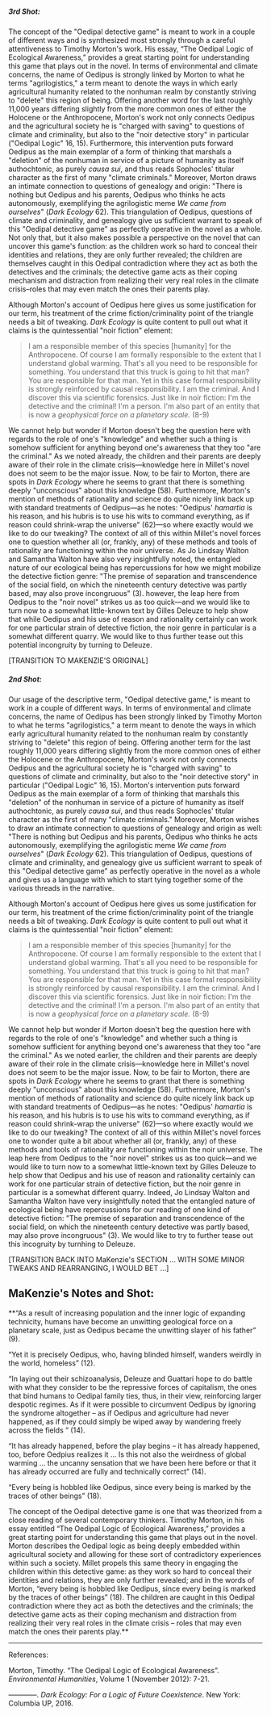 ##### 3rd Shot:

The concept of the "Oedipal detective game" is meant to work in a couple of different ways and is synthesized most strongly through a careful attentiveness to Timothy Morton's work. His essay, “The Oedipal Logic of Ecological Awareness,” provides a great starting point for understanding this game that plays out in the novel. In terms of environmental and climate concerns, the name of Oedipus is strongly linked by Morton to what he terms "agrilogistics,"  a term meant to denote the ways in which early agricultural humanity related to the nonhuman realm by constantly striving to "delete" this region of being. Offering another word for the last roughly 11,000 years differing slightly from the more common ones of either the Holocene or the Anthropocene, Morton's work not only connects Oedipus and the agricultural society he is "charged with saving" to questions of climate and criminality, but also to the "noir detective story" in particular ("Oedipal Logic" 16, 15).  Furthermore, this intervention puts forward Oedipus as the main exemplar of a form of thinking that marshals a "deletion" of the nonhuman in service of a picture of humanity as itself authochtonic, as purely *causa sui*, and thus reads Sophocles' titular character as the first of many "climate criminals." Moreover, Morton draws an intimate connection to questions of genealogy and origin: "There is nothing but Oedipus and his parents, Oedipus who thinks he acts autonomously, exemplifying the agrilogistic meme *We came from ourselves*" (*Dark Ecology* 62). This triangulation of Oedipus, questions of climate and criminality, and genealogy give us sufficient warrant to speak of this "Oedipal detective game" as perfectly operative in the novel as a whole. Not only that, but it also makes possible a perspective on the novel that can uncover this game's function: as the children work so hard to conceal their identities and relations, they are only further revealed; the children are themselves caught in this Oedipal contradiction where they act as both the detectives and the criminals; the detective game acts as their coping mechanism and distraction from realizing their very real roles in the climate crisis–roles that may even match the ones their parents play.

Although Morton's account of Oedipus here gives us some justification for our term, his treatment of the crime fiction/criminality point of the triangle needs a bit of tweaking. *Dark Ecology* is quite content to pull out what it claims is the quintessential "noir fiction" element: 

>I am a responsible member of this species [humanity] for the Anthropocene. Of course I am formally responsible to the extent that I understand global warming. That's all you need to be responsible for something. You understand that this truck is going to hit that man? You are responsible for that man. Yet in this case formal responsibility is strongly reinforced by causal responsibility. I am the criminal. And I discover this via scientific forensics. Just like in noir fiction: I'm the detective and the criminal! I'm a person. I'm also part of an entity that is now a *geophysical force on a planetary scale.* (8-9)

We cannot help but wonder if Morton doesn't beg the question here with regards to the role of one's "knowledge" and whether such a thing is somehow sufficient for anything beyond one's awareness that they too "are the criminal." As we noted already, the children and their parents are deeply aware of their role in the climate crisis—knowledge here in Millet's novel does not seem to be the major issue. Now, to be fair to Morton, there are spots in *Dark Ecology* where he seems to grant that there is something deeply "unconscious" about this knowledge (58). Furthermore, Morton's mention of methods of rationality and science do quite nicely link back up with standard treatments of Oedipus—as he notes: "Oedipus' *hamartia* is his reason, and his hubris is to use his wits to command everything, as if reason could shrink-wrap the universe" (62)—so where exactly would we like to do our tweaking? The context of all of this within Millet's novel forces one to question whether all (or, frankly, any) of these methods and tools of rationality are functioning within the noir universe. As Jo Lindsay Walton and Samantha Walton have also very insightfully noted, the entangled nature of our ecological being has repercussions for how we might mobilize the detective fiction genre: "The premise of separation and transcendence of the social field, on which the nineteenth century detective was partly based, may also prove incongruous" (3). however, the leap here from Oedipus to the "noir novel" strikes us as too quick—and we would like to turn now to a somewhat little-known text by Gilles Deleuze to help show that while Oedipus and his use of reason and rationality certainly can work for one particular strain of detective fiction, the noir genre in particular is a somewhat different quarry. We would like to thus further tease out this potential incongruity by turning to Deleuze. 

[TRANSITION TO MAKENZIE'S ORIGINAL]

##### 2nd Shot:

Our usage of the descriptive term, "Oedipal detective game," is meant to work in a couple of different ways.  In terms of environmental and climate concerns, the name of Oedipus has been strongly linked by Timothy Morton to what he terms "agrilogistics,"  a term meant to denote the ways in which early agricultural humanity related to the nonhuman realm by constantly striving to "delete" this region of being. Offering another term for the last roughly 11,000 years differing slightly from the more common ones of either the Holocene or the Anthropocene, Morton's work not only connects Oedipus and the agricultural society he is "charged with saving" to questions of climate and criminality, but also to the "noir detective story" in particular ("Oedipal Logic" 16, 15). Morton's intervention puts forward Oedipus as the main exemplar of a form of thinking that marshals this "deletion" of the nonhuman in service of a picture of humanity as itself authochtonic, as purely *causa sui*, and thus reads Sophocles' titular character as the first of many "climate criminals." Moreover, Morton wishes to draw an intimate connection to questions of genealogy and origin as well: "There is nothing but Oedipus and his parents, Oedipus who thinks he acts autonomously, exemplifying the agrilogistic meme *We came from ourselves*" (*Dark Ecology* 62). This triangulation of Oedipus, questions of climate and criminality, and genealogy give us sufficient warrant to speak of this "Oedipal detective game" as perfectly operative in the novel as a whole and gives us a language with which to start tying together some of the various threads in the narrative.

Although Morton's account of Oedipus here gives us some justification for our term, his treatment of the crime fiction/criminality point of the triangle needs a bit of tweaking. *Dark Ecology* is quite content to pull out what it claims is the quintessential "noir fiction" element: 

>I am a responsible member of this species [humanity] for the Anthropocene. Of course I am formally responsible to the extent that I understand global warming. That's all you need to be responsible for something. You understand that this truck is going to hit that man? You are responsible for that man. Yet in this case formal responsibility is strongly reinforced by causal responsibility. I am the criminal. And I discover this via scientific forensics. Just like in noir fiction: I'm the detective and the criminal! I'm a person. I'm also part of an entity that is now a *geophysical force on a planetary scale.* (8-9)

We cannot help but wonder if Morton doesn't beg the question here with regards to the role of one's "knowledge" and whether such a thing is somehow sufficient for anything beyond one's awareness that they too "are the criminal." As we noted earlier, the children and their parents are deeply aware of their role in the climate crisis—knowledge here in Millet's novel does not seem to be the major issue. Now, to be fair to Morton, there are spots in *Dark Ecology* where he seems to grant that there is something deeply "unconscious" about this knowledge (58). Furthermore, Morton's mention of methods of rationality and science do quite nicely link back up with standard treatments of Oedipus—as he notes: "Oedipus' *hamartia* is his reason, and his hubris is to use his wits to command everything, as if reason could shrink-wrap the universe" (62)—so where exactly would we like to do our tweaking? The context of all of this within Millet's novel forces one to wonder quite a bit about whether all (or, frankly, any) of these methods and tools of rationality are functioning within the noir universe. The leap here from Oedipus to the "noir novel" strikes us as too quick—and we would like to turn now to a somewhat little-known text by Gilles Deleuze to help show that Oedipus and his use of reason and rationality certainly can work for one particular strain of detective fiction, but the noir genre in particular is a somewhat different quarry. Indeed, Jo Lindsay Walton and Samantha Walton have very insightfully noted that the entangled nature of ecological being have repercussions for our reading of one kind of detective fiction: "The premise of separation and transcendence of the social field, on which the nineteenth century detective was partly based, may also prove incongruous" (3). We would like to try to further tease out this incogruity by turnhing to Deleuze. 

[TRANSITION BACK INTO MaKenzie's SECTION ... WITH SOME MINOR TWEAKS AND REARRANGING, I WOULD BET ...]


## MaKenzie's Notes and Shot:

**“As a result of increasing population and the inner logic of expanding technicity, humans have become an unwitting geological force on a planetary scale, just as Oedipus became the unwitting slayer of his father” (9). 

  

“Yet it is precisely Oedipus, who, having blinded himself, wanders weirdly in the world, homeless” (12).

  

“In laying out their schizoanalysis, Deleuze and Guattari hope to do battle with what they consider to be the repressive forces of capitalism, the ones that bind humans to Oedipal family ties, thus, in their view, reinforcing larger despotic regimes. As if it were possible to circumvent Oedipus by ignoring the syndrome altogether – as if Oedipus and agriculture had never happened, as if they could simply be wiped away by wandering freely across the fields ” (14). 

  

“It has already happened, before the play begins – it has already happened, too, before Oedpius realizes it … Is this not also the weirdness of global warming … the uncanny sensation that we have been here before or that it has already occurred are fully and technically correct” (14).

  

“Every being is hobbled like Oedipus, since every being is marked by the traces of other beings” (18).

  

The concept of the Oedipal detective game is one that was theorized from a close reading of several contemporary thinkers. Timothy Morton, in his essay entitled “The Oedipal Logic of Ecological Awareness,” provides a great starting point for understanding this game that plays out in the novel. Morton describes the Oedipal logic as being deeply embedded within agricultural society and allowing for these sort of contradictory experiences within such a society. Millet propels this same theory in engaging the children within this detective game: as they work so hard to conceal their identities and relations, they are only further revealed; and in the words of Morton, “every being is hobbled like Oedipus, since every being is marked by the traces of other beings” (18). The children are caught in this Oedipal contradiction where they act as both the detectives and the criminals; the detective game acts as their coping mechanism and distraction from realizing their very real roles in the climate crisis – roles that may even match the ones their parents play.**



* * *

References:

Morton, Timothy. “The Oedipal Logic of Ecological Awareness”. *Environmental Humanities*, Volume 1 (November 2012): 7-21.

————. *Dark Ecology:  For a Logic of Future Coexistence*. New York:  Columbia UP, 2016.